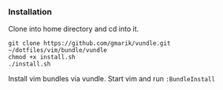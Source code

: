 ### Installation

Clone into home directory and cd into it.

```
git clone https://github.com/gmarik/vundle.git ~/dotfiles/vim/bundle/vundle
chmod +x install.sh
./install.sh
```

Install vim bundles via vundle.
Start vim and run `:BundleInstall`